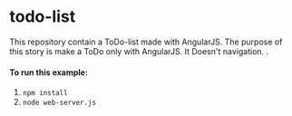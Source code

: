 todo-list
==============
This repository contain a ToDo-list made with AngularJS. The purpose of this story is make a ToDo only with AngularJS. It Doesn't navigation.
.

#### To run this example: 
1. `npm install`
2. `node web-server.js`